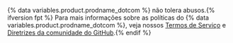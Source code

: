 {% data variables.product.prodname_dotcom %} não tolera abusos.{% ifversion fpt %} Para mais informações sobre as políticas do {% data variables.product.prodname_dotcom %}, veja nossos [Termos de Serviço](/articles/github-terms-of-service) e [Diretrizes da comunidade do GitHub](/articles/github-community-guidelines).{% endif %}

